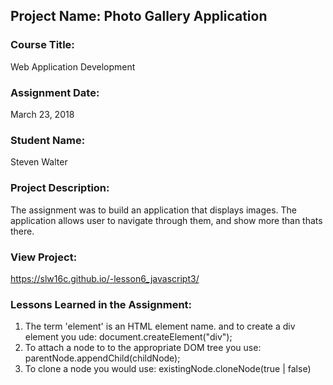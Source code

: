 ## Project Name:  Photo Gallery Application

### Course Title:
Web Application Development

### Assignment Date:  
March 23, 2018

### Student Name:  
Steven Walter

### Project Description:
The assignment was to build an application that displays images. The application allows user to navigate through them, and show more than thats there. 

### View Project:
https://slw16c.github.io/-lesson6_javascript3/

### Lessons Learned in the Assignment:
1. The term 'element' is an HTML element name. and to create a div element you ude: document.createElement("div");
2. To attach a node to to the appropriate DOM tree you use: parentNode.appendChild(childNode);
3. To clone a node you would use: existingNode.cloneNode(true | false)
